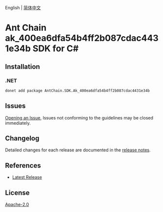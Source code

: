 English | [简体中文](README-CN.md)

# Ant Chain ak_400ea6dfa54b4ff2b087cdac4431e34b SDK for C#

## Installation

### .NET

```bash
donet add package AntChain.SDK.Ak_400ea6dfa54b4ff2b087cdac4431e34b
```

## Issues

[Opening an Issue](https://github.com/alipay/antchain-openapi-prod-sdk/issues/new), Issues not conforming to the guidelines may be closed immediately.

## Changelog

Detailed changes for each release are documented in the [release notes](./ChangeLog.md).

## References

* [Latest Release](https://github.com/alipay/antchain-openapi-prod-sdk/)

## License

[Apache-2.0](http://www.apache.org/licenses/LICENSE-2.0)
